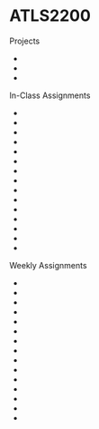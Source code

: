 # ATLS2200

Projects

*
*
*

In-Class Assignments

*
*
*
*
*
*
*
*
*
*
*
*
*
*
*

Weekly Assignments

*
*
*
*
*
*
*
*
*
*
*
*
*
*
*

